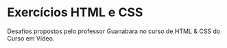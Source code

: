 # Exercícios HTML e CSS 
Desafios propostos pelo professor Guanabara no curso de HTML &amp; CSS do Curso em Vídeo.
